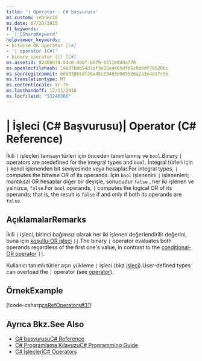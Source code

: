 ```yaml
---
title: '| Operator - C# başvurusu'
ms.custom: seodec18
ms.date: 07/20/2015
f1_keywords:
- '|_CSharpKeyword'
helpviewer_keywords:
- bitwise OR operator [C#]
- '| operator [C#]'
- binary operator (|) [C#]
ms.assetid: 82d6bb78-54c8-40bf-b679-531180ddaf70
ms.openlocfilehash: 19a37bbb54d2ef3e15e4465df05c9b6df705206c
ms.sourcegitcommit: bdd930b5df20a45c29483d905526a2a3e4d17c5b
ms.translationtype: MT
ms.contentlocale: tr-TR
ms.lasthandoff: 12/11/2018
ms.locfileid: "53240365"
---
```

# <a name="-operator-c-reference"></a><span data-ttu-id="1d36c-102">| İşleci (C# Başvurusu)</span><span class="sxs-lookup"><span data-stu-id="1d36c-102">| Operator (C# Reference)</span></span>
<span data-ttu-id="1d36c-103">İkili `|` işleçleri tamsayı türleri için önceden tanımlanmış ve `bool`.</span><span class="sxs-lookup"><span data-stu-id="1d36c-103">Binary `|` operators are predefined for the integral types and `bool`.</span></span> <span data-ttu-id="1d36c-104">İntegral türleri için `|` kendi işlenenden bit seviyesinde veya hesaplar.</span><span class="sxs-lookup"><span data-stu-id="1d36c-104">For integral types, `|` computes the bitwise OR of its operands.</span></span> <span data-ttu-id="1d36c-105">İçin `bool` işlenenini `|` işlenenleri; mantıksal OR hesaplar diğer bir deyişle, sonucudur `false` , her iki işlenen ve yalnızca, `false`.</span><span class="sxs-lookup"><span data-stu-id="1d36c-105">For `bool` operands, `|` computes the logical OR of its operands; that is, the result is `false` if and only if both its operands are `false`.</span></span>  
  
## <a name="remarks"></a><span data-ttu-id="1d36c-106">Açıklamalar</span><span class="sxs-lookup"><span data-stu-id="1d36c-106">Remarks</span></span>  
 <span data-ttu-id="1d36c-107">İkili `|` işleci, birinci bağımsız olarak her iki işlenen değerlendirilir değerini, buna için [koşullu-OR işleci](conditional-or-operator.md) `||`.</span><span class="sxs-lookup"><span data-stu-id="1d36c-107">The binary `|` operator evaluates both operands regardless of the first one's value, in contrast to the [conditional-OR operator](conditional-or-operator.md) `||`.</span></span>
 
 <span data-ttu-id="1d36c-108">Kullanıcı tanımlı türler aşırı yükleme `|` işleci (bkz [işleci](../../../csharp/language-reference/keywords/operator.md)).</span><span class="sxs-lookup"><span data-stu-id="1d36c-108">User-defined types can overload the `|` operator (see [operator](../../../csharp/language-reference/keywords/operator.md)).</span></span>  
  
## <a name="example"></a><span data-ttu-id="1d36c-109">Örnek</span><span class="sxs-lookup"><span data-stu-id="1d36c-109">Example</span></span>  
 [!code-csharp[csRefOperators#31](../../../csharp/language-reference/operators/codesnippet/CSharp/or-operator_1.cs)]  
  
## <a name="see-also"></a><span data-ttu-id="1d36c-110">Ayrıca Bkz.</span><span class="sxs-lookup"><span data-stu-id="1d36c-110">See Also</span></span>

- [<span data-ttu-id="1d36c-111">C# başvurusu</span><span class="sxs-lookup"><span data-stu-id="1d36c-111">C# Reference</span></span>](../../../csharp/language-reference/index.md)  
- [<span data-ttu-id="1d36c-112">C# Programlama Kılavuzu</span><span class="sxs-lookup"><span data-stu-id="1d36c-112">C# Programming Guide</span></span>](../../../csharp/programming-guide/index.md)  
- [<span data-ttu-id="1d36c-113">C# İşleçleri</span><span class="sxs-lookup"><span data-stu-id="1d36c-113">C# Operators</span></span>](../../../csharp/language-reference/operators/index.md)
